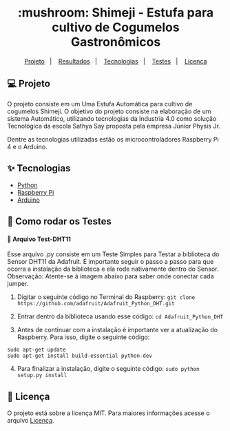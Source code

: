<h1 align="center">
  :mushroom: Shimeji - Estufa para cultivo de Cogumelos Gastronômicos
</h1>

<p align="center">
  <a href="#-projeto">Projeto</a>&nbsp;&nbsp;&nbsp;|&nbsp;&nbsp;&nbsp;
  <a href="#-resultados">Resultados</a>&nbsp;&nbsp;&nbsp;|&nbsp;&nbsp;&nbsp;
  <a href="#-tecnologias">Tecnologias</a>&nbsp;&nbsp;&nbsp;|&nbsp;&nbsp;&nbsp;
  <a href="#-testes">Testes</a>&nbsp;&nbsp;&nbsp;|&nbsp;&nbsp;&nbsp;
  <a href="#-licença">Licença</a>
</p>

## :computer: Projeto

O projeto consiste em um Uma Estufa Automática para cultivo de cogumelos Shimeji. O objetivo do projeto consiste na elaboração de um sistema Automático, utilizando tecnologias da Industria 4.0 como solução Tecnológica da escola Sathya Say proposta pela empresa Júnior Physis Jr.

Dentre as tecnologias utilizadas estão os microcontroladores Raspberry Pi 4 e o Arduino.  


## :sparkles: Tecnologias

  - [Python](https://www.python.org) 
  - [Raspberry Pi](https://www.raspberrypi.com)
  - [Arduino](https://www.arduino.cc/)


## :rocket: Como rodar os Testes

  #### :ocean: Arquivo Test-DHT11
  Esse arquivo .py consiste em um Teste Simples para Testar a biblioteca do Sensor DHT11 da Adafruit. É importante seguir o passo a passo para que ocorra a instalação da biblioteca e ela rode nativamente dentro do Sensor.
  Observação: Atente-se à imagem abaixo para saber onde conectar cada jumper.

1) Digitar o seguinte código no Terminal do Raspberry:
`git clone https://github.com/adafruit/Adafruit_Python_DHT.git`

2) Entrar dentro da biblioteca usando esse código:
`cd Adafruit_Python_DHT`

3) Antes de continuar com a instalação é importante ver a atualização do Raspberry. Para isso, digite o seguinte código: <br>
```
sudo apt-get update
sudo apt-get install build-essential python-dev
```
4) Para finalizar a instalação, digite o seguinte código:
`sudo python setup.py install`

## :page_facing_up: Licença

O projeto está sobre a licença MIT. Para maiores informações acesse o arquivo [Licença](LICENSE).
